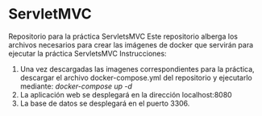 # ServletMVC
Repositorio para la práctica ServletsMVC
Este repositorio alberga los archivos necesarios para crear las imágenes de docker que servirán para ejecutar la práctica ServletsMVC
Instrucciones:
  1. Una vez descargadas las imagenes correspondientes para la práctica, descargar el archivo docker-compose.yml del repositorio y ejecutarlo mediante: *docker-compose up -d*
  2. La aplicación web se desplegará en la dirección localhost:8080
  3. La base de datos se desplegará en el puerto 3306.
  
